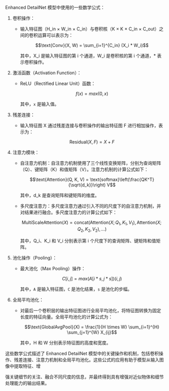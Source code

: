 Enhanced DetailNet 模型中使用的一些数学公式：

1. 卷积操作：
   - 输入特征图（H_in × W_in × C_in）与卷积核（K × K × C_in × C_out）之间的卷积运算可以表示为：
     ```math
     \text{Conv}(X, W) = \sum_{i=1}^{C_in} (X_i * W_i)
     ```
     其中，X_i 是输入特征图的第 i 个通道，W_i 是卷积核的第 i 个通道，* 表示卷积操作。
   
2. 激活函数（Activation Function）：
   - ReLU（Rectified Linear Unit）函数：
     ```math
     f(x) = max(0, x)
     ```
     其中，`x` 是输入值。

3. 残差连接：
   - 输入特征图 X 通过残差连接与卷积操作的输出特征图 F 进行相加操作，表示为：
     ```math
     \text{Residual}(X, F) = X + F
     ```

4. 注意力模块：
   - 自注意力机制：自注意力机制使用了三个线性变换矩阵，分别为查询矩阵（Q）、键矩阵（K）和值矩阵（V）。注意力机制的计算公式如下：
     ```math
     \text{Attention}(Q, K, V) = \text{softmax}\left(\frac{QK^T}{\sqrt{d_k}}\right) V
     ```
     其中，d_k 是查询矩阵和键矩阵的维度。

   - 多尺度注意力：多尺度注意力通过引入不同的尺度下的自注意力机制，并对结果进行融合。多尺度注意力的计算公式如下：
     ```math
     \text{MultiScaleAttention}(X) = \text{concat}\left(\text{Attention}(X; Q_1, K_1, V_1), \text{Attention}(X; Q_2, K_2, V_2), \ldots\right)
     ```
     其中，Q_i、K_i 和 V_i 分别表示第 i 个尺度下的查询矩阵、键矩阵和值矩阵。
   
5. 池化操作（Pooling）：
   - 最大池化（Max Pooling）操作：
     ```math
     C[i, j] = max(A[i*s, j*s])  (i, j)
     ```
     其中，`A` 是输入特征图，`C` 是池化结果，`s` 是池化的步幅。
   
6. 全局平均池化：
   - 对最后一个卷积层的输出特征图进行全局平均池化，将特征图转换为固定长度的特征向量。全局平均池化的计算公式为：
     ```math
     \text{GlobalAvgPool}(X) = \frac{1}{H \times W} \sum_{i=1}^{H} \sum_{j=1}^{W} X_{ij}
     ```
     其中，H 和 W 分别表示特征图的高度和宽度。

这些数学公式描述了 Enhanced DetailNet 模型中的关键操作和机制，包括卷积操作、残差连接、注意力机制和全局平均池化。这些公式的应用有助于模型从输入图像中提取特征、增

强关键细节的关注、融合不同尺度的信息，并最终得到具有增强对近似物体和细节处理能力的输出结果。